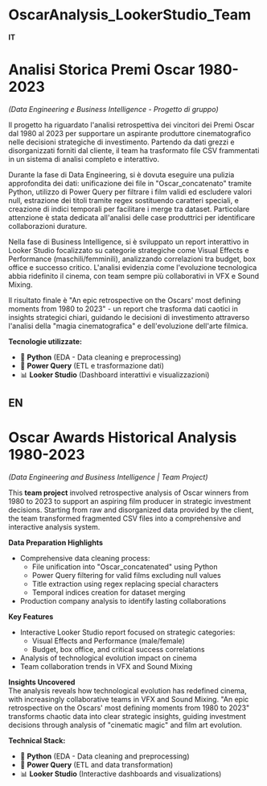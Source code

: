 # OscarAnalysis_LookerStudio_Team

**IT**  
# **Analisi Storica Premi Oscar 1980-2023**  
*(Data Engineering e Business Intelligence - Progetto di gruppo)*  

Il progetto ha riguardato l'analisi retrospettiva dei vincitori dei Premi Oscar dal 1980 al 2023 per supportare un aspirante produttore cinematografico nelle decisioni strategiche di investimento. Partendo da dati grezzi e disorganizzati forniti dal cliente, il team ha trasformato file CSV frammentati in un sistema di analisi completo e interattivo.

Durante la fase di Data Engineering, si è dovuta eseguire una pulizia approfondita dei dati: unificazione dei file in "Oscar_concatenato" tramite Python, utilizzo di Power Query per filtrare i film validi ed escludere valori null, estrazione dei titoli tramite regex sostituendo caratteri speciali, e creazione di indici temporali per facilitare i merge tra dataset. Particolare attenzione è stata dedicata all'analisi delle case produttrici per identificare collaborazioni durature.

Nella fase di Business Intelligence, si è sviluppato un report interattivo in Looker Studio focalizzato su categorie strategiche come Visual Effects e Performance (maschili/femminili), analizzando correlazioni tra budget, box office e successo critico. L'analisi evidenzia come l'evoluzione tecnologica abbia ridefinito il cinema, con team sempre più collaborativi in VFX e Sound Mixing.

Il risultato finale è "An epic retrospective on the Oscars' most defining moments from 1980 to 2023" - un report che trasforma dati caotici in insights strategici chiari, guidando le decisioni di investimento attraverso l'analisi della "magia cinematografica" e dell'evoluzione dell'arte filmica.

**Tecnologie utilizzate:**  

- 🐍 **Python** (EDA - Data cleaning e preprocessing)  
- 🔄 **Power Query** (ETL e trasformazione dati)  
- 📊 **Looker Studio** (Dashboard interattivi e visualizzazioni)


## **EN**  
# **Oscar Awards Historical Analysis 1980-2023**  
*(Data Engineering and Business Intelligence | Team Project)*  

This **team project** involved retrospective analysis of Oscar winners from 1980 to 2023 to support an aspiring film producer in strategic investment decisions. Starting from raw and disorganized data provided by the client, the team transformed fragmented CSV files into a comprehensive and interactive analysis system.  

**Data Preparation Highlights**  
- Comprehensive data cleaning process:
  - File unification into "Oscar_concatenated" using Python
  - Power Query filtering for valid films excluding null values
  - Title extraction using regex replacing special characters
  - Temporal indices creation for dataset merging
- Production company analysis to identify lasting collaborations

**Key Features**  
- Interactive Looker Studio report focused on strategic categories:
  - Visual Effects and Performance (male/female)
  - Budget, box office, and critical success correlations
- Analysis of technological evolution impact on cinema
- Team collaboration trends in VFX and Sound Mixing

**Insights Uncovered**  
The analysis reveals how technological evolution has redefined cinema, with increasingly collaborative teams in VFX and Sound Mixing. "An epic retrospective on the Oscars' most defining moments from 1980 to 2023" transforms chaotic data into clear strategic insights, guiding investment decisions through analysis of "cinematic magic" and film art evolution.

**Technical Stack:**  
- 🐍 **Python** (EDA - Data cleaning and preprocessing)
- 🔄 **Power Query** (ETL and data transformation)
- 📊 **Looker Studio** (Interactive dashboards and visualizations)
